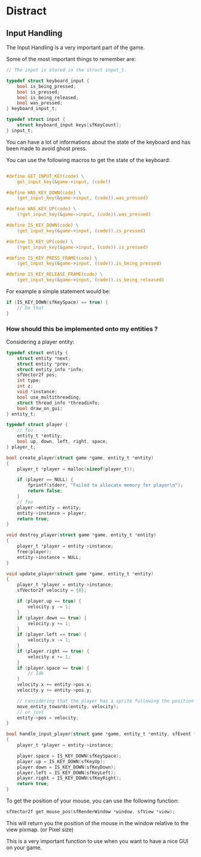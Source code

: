 # Distract

## Input Handling

The Input Handling is a very important part of the game.

Some of the most important things to remember are:
```c
// The input is stored in the struct input_t.

typedef struct keyboard_input {
    bool is_being_pressed;
    bool is_pressed;
    bool is_being_released;
    bool was_pressed;
} keyboard_input_t;

typedef struct input {
    struct keyboard_input keys[sfKeyCount];
} input_t;
```

You can have a lot of informations about the state of the keyboard and has been made to avoid ghost press.

You can use the following macros to get the state of the keyboard:
```c

#define GET_INPUT_KEY(code) \
    get_input_key(&game->input, (code))

#define WAS_KEY_DOWN(code) \
    (get_input_key(&game->input, (code)).was_pressed)

#define WAS_KEY_UP(code) \
    (!get_input_key(&game->input, (code)).was_pressed)

#define IS_KEY_DOWN(code) \
    (get_input_key(&game->input, (code)).is_pressed)

#define IS_KEY_UP(code) \
    (!get_input_key(&game->input, (code)).is_pressed)

#define IS_KEY_PRESS_FRAME(code) \
    (get_input_key(&game->input, (code)).is_being_pressed)

#define IS_KEY_RELEASE_FRAME(code) \
    (get_input_key(&game->input, (code)).is_being_released)


```

For example a simple statement would be:
```c
if (IS_KEY_DOWN(sfKeySpace) == true) {
	// Do that
}
```

### How should this be implemented onto my entities ?

Considering a player entity:
```c
typedef struct entity {
    struct entity *next;
    struct entity *prev;
    struct entity_info *info;
    sfVector2f pos;
    int type;
    int z;
    void *instance;
    bool use_multithreading;
    struct thread_info *threadinfo;
    bool draw_on_gui;
} entity_t;

typedef struct player {
    // foo
    entity_t *entity;
    bool up, down, left, right, space;
} player_t;

bool create_player(struct game *game, entity_t *entity)
{
    player_t *player = malloc(sizeof(player_t));

    if (player == NULL) {
        fprintf(stderr, "Failed to allocate memory for player\n");
        return false;
    }
    // foo
    player->entity = entity;
    entity->instance = player;
    return true;
}

void destroy_player(struct game *game, entity_t *entity)
{
    player_t *player = entity->instance;
    free(player);
    entity->instance = NULL;
}

void update_player(struct game *game, entity_t *entity)
{
    player_t *player = entity->instance;
    sfVector2f velocity = {0};

    if (player.up == true) {
        velocity.y -= 1;
    }
    if (player.down == true) {
        velocity.y += 1;
    }
    if (player.left == true) {
        velocity.x -= 1;
    }
    if (player.right == true) {
        velocity.x += 1;
    }
    if (player.space == true) {
        // Idk
    }
    velocity.x += entity->pos.x;
    velocity.y += entity->pos.y;

    // considering that the player has a sprite following the position of the Entity
    move_entity_towards(entity, velocity);
    // or just
    entity->pos = velocity;
}

bool handle_input_player(struct game *game, entity_t *entity, sfEvent *event)
{
    player_t *player = entity->instance;

    player.space = IS_KEY_DOWN(sfKeySpace);
    player.up = IS_KEY_DOWN(sfKeyUp);
    player.down = IS_KEY_DOWN(sfKeyDown);
    player.left = IS_KEY_DOWN(sfKeyLeft);
    player.right = IS_KEY_DOWN(sfKeyRight);
    return true;
}
```

To get the position of your mouse, you can use the following function:
```c
sfVector2f get_mouse_pos(sfRenderWindow *window, sfView *view);
```
This will return you the position of the mouse in the window relative to the view pixmap. (or Pixel size)

This is a very important function to use when you want to have a nice GUI on your game.